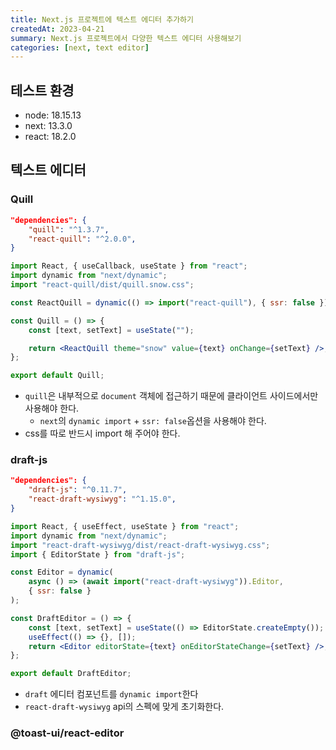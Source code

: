 ```yaml
---
title: Next.js 프로젝트에 텍스트 에디터 추가하기
createdAt: 2023-04-21
summary: Next.js 프로젝트에서 다양한 텍스트 에디터 사용해보기
categories: [next, text editor]
---
```

## 테스트 환경

- node: 18.15.13
- next: 13.3.0
- react: 18.2.0

## 텍스트 에디터

### Quill

```json
"dependencies": {
	"quill": "^1.3.7",
	"react-quill": "^2.0.0",
}
```

```jsx
import React, { useCallback, useState } from "react";
import dynamic from "next/dynamic";
import "react-quill/dist/quill.snow.css";

const ReactQuill = dynamic(() => import("react-quill"), { ssr: false });

const Quill = () => {
    const [text, setText] = useState("");

    return <ReactQuill theme="snow" value={text} onChange={setText} />;
};

export default Quill;
```

- `quill`은 내부적으로 `document` 객체에 접근하기 때문에 클라이언트 사이드에서만 사용해야 한다.
    - `next`의 `dynamic import` + `ssr: false`옵션을 사용해야 한다.
- css를 따로 반드시 import 해 주어야 한다.

### draft-js

```json
"dependencies": {
	"draft-js": "^0.11.7",
	"react-draft-wysiwyg": "^1.15.0",
}
```

```jsx
import React, { useEffect, useState } from "react";
import dynamic from "next/dynamic";
import "react-draft-wysiwyg/dist/react-draft-wysiwyg.css";
import { EditorState } from "draft-js";

const Editor = dynamic(
    async () => (await import("react-draft-wysiwyg")).Editor,
    { ssr: false }
);

const DraftEditor = () => {
    const [text, setText] = useState(() => EditorState.createEmpty());
    useEffect(() => {}, []);
    return <Editor editorState={text} onEditorStateChange={setText} />;
};

export default DraftEditor;
```

- `draft` 에디터 컴포넌트를 `dynamic import`한다
- `react-draft-wysiwyg` api의 스펙에 맞게 초기화한다.

### @toast-ui/react-editor